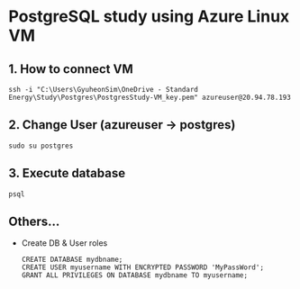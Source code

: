 # PostgreSQL study using Azure Linux VM

## 1. How to connect VM

```
ssh -i "C:\Users\GyuheonSim\OneDrive - Standard Energy\Study\Postgres\PostgresStudy-VM_key.pem" azureuser@20.94.78.193
```

## 2. Change User (azureuser -> postgres)

```
sudo su postgres 
```

## 3. Execute database
```
psql
```

## Others...
* Create DB & User roles
    ```
    CREATE DATABASE mydbname;
    CREATE USER myusername WITH ENCRYPTED PASSWORD 'MyPassWord';
    GRANT ALL PRIVILEGES ON DATABASE mydbname TO myusername;
    ```


